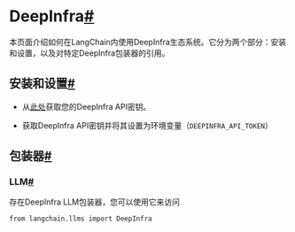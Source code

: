 

DeepInfra[#](#deepinfra "Permalink to this headline")
=====================================================

本页面介绍如何在LangChain内使用DeepInfra生态系统。它分为两个部分：安装和设置，以及对特定DeepInfra包装器的引用。

安装和设置[#](#installation-and-setup "Permalink to this headline")
--------------------------------------------------------------

* 从[此处](https://deepinfra.com/)获取您的DeepInfra API密钥。

* 获取DeepInfra API密钥并将其设置为环境变量（`DEEPINFRA_API_TOKEN`）

包装器[#](#wrappers "Permalink to this headline")
----------------------------------------------

### LLM[#](#llm "Permalink to this headline")

存在DeepInfra LLM包装器，您可以使用它来访问

```
from langchain.llms import DeepInfra

```


